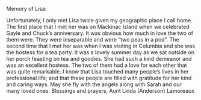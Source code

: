 Memory of Lisa:

Unfortunately, I only met Lisa twice given my geographic place I call home. The first place that I met her was on Mackinac Island when we celebrated Gayle and Chuck’s anniversary. It was obvious how much in  love the two of them were. They were inseparable and were “two peas in a pod”. The second time that I met her was when I was visiting in Columbia and she was the hostess for a tea party. It was a lovely summer day as we sat outside on her porch feasting on tea and goodies. She had such a kind demeanor and was an excellent hostess. The two of them had a love for each other that was quite remarkable. I know that Lisa touched many people’s lives in her professional life; and that these people are filled with gratitude for her kind and caring ways. May she fly with the angels along with Sarah and our many loved ones.  Blessings and prayers, Aunt Linda (Anderson) Lamoreaux